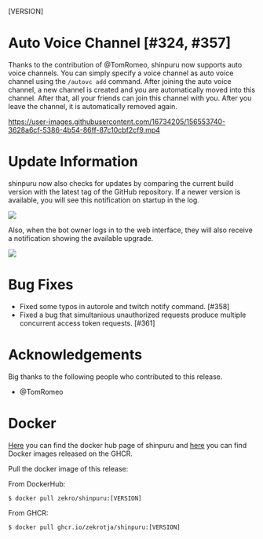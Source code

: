 [VERSION]

<!-- > **Attention**  
> This is a hotfix patch. If you want to see the changelog for release 1.30.0, please look [**here**](https://github.com/zekroTJA/shinpuru/releases/tag/1.30.0). -->

# Auto Voice Channel [#324, #357]

Thanks to the contribution of @TomRomeo, shinpuru now supports auto voice channels. You can simply specify a voice channel as auto voice channel using the `/autovc add` command. After joining the auto voice channel, a new channel is created and you are automatically moved into this channel. After that, all your friends can join this channel with you. After you leave the channel, it is automatically removed again.

https://user-images.githubusercontent.com/16734205/156553740-3628a6cf-5386-4b54-86ff-87c10cbf2cf9.mp4

# Update Information

shinpuru now also checks for updates by comparing the current build version with the latest tag of the GitHub repository. If a newer version is available, you will see this notification on startup in the log.

![](https://user-images.githubusercontent.com/16734205/156564557-6c406006-8ae0-4113-9ef4-b470e97e7cd8.png)

Also, when the bot owner logs in to the web interface, they will also receive a notification showing the available upgrade.

![](https://user-images.githubusercontent.com/16734205/156564782-081a8355-4033-4a83-8ec3-a67c1971e255.png)

# Bug Fixes

- Fixed some typos in autorole and twitch notify command. [#358]
- Fixed a bug that simultanious unauthorized requests produce multiple concurrent access token requests. [#361]

# Acknowledgements

Big thanks to the following people who contributed to this release.

- @TomRomeo

# Docker

[Here](https://hub.docker.com/r/zekro/shinpuru) you can find the docker hub page of shinpuru and [here](https://github.com/zekroTJA?tab=packages&repo_name=shinpuru) you can find Docker images released on the GHCR.

Pull the docker image of this release:

From DockerHub:

```
$ docker pull zekro/shinpuru:[VERSION]
```

From GHCR:

```
$ docker pull ghcr.io/zekrotja/shinpuru:[VERSION]
```
